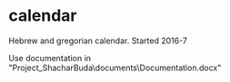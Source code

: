 
# calendar
Hebrew and gregorian calendar. Started 2016-7

Use documentation in "Project_ShacharBuda\documents\Documentation.docx"
